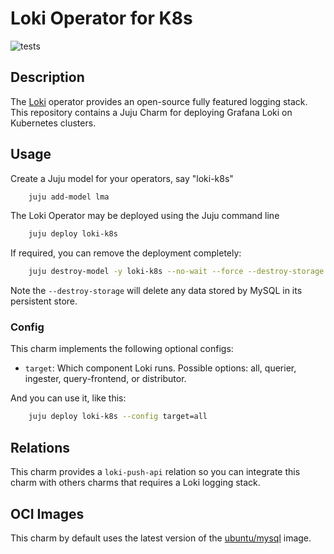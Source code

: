 # Loki Operator for K8s

![tests](https://github.com/canonical/loki-operator/actions/workflows/run-tests.yaml/badge.svg)

## Description

The [Loki](https://grafana.com/oss/loki/) operator provides an open-source fully featured logging stack. This repository contains a Juju Charm for deploying Grafana Loki on Kubernetes clusters.


## Usage

Create a Juju model for your operators, say "loki-k8s"

```bash
    juju add-model lma
```

The Loki Operator may be deployed using the Juju command line

```bash
    juju deploy loki-k8s
```

If required, you can remove the deployment completely:

```bash
    juju destroy-model -y loki-k8s --no-wait --force --destroy-storage
```
Note the `--destroy-storage` will delete any data stored by MySQL in its persistent store.

### Config

This charm implements the following optional configs:

- `target`: Which component Loki runs. Possible options: all, querier, ingester, query-frontend, or distributor.

And you can use it, like this:

```bash
    juju deploy loki-k8s --config target=all
```


## Relations

This charm provides a `loki-push-api` relation so you can integrate this charm with others charms that requires a Loki logging stack.


## OCI Images

This charm by default uses the latest version of the [ubuntu/mysql](https://hub.docker.com/r/ubuntu/mysql) image.


